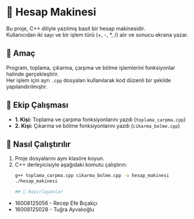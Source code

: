 # 🧮 Hesap Makinesi

Bu proje, C++ diliyle yazılmış basit bir hesap makinesidir.  
Kullanıcıdan iki sayı ve bir işlem türü (+, -, *, /) alır ve sonucu ekrana yazar.

## 🧩 Amaç
Program, toplama, çıkarma, çarpma ve bölme işlemlerini fonksiyonlar halinde gerçekleştirir.  
Her işlem için ayrı `.cpp` dosyaları kullanılarak kod düzenli bir şekilde yapılandırılmıştır.

## 👥 Ekip Çalışması
- **1. Kişi:** Toplama ve çarpma fonksiyonlarını yazdı (`toplama_carpma.cpp`)
- **2. Kişi:** Çıkarma ve bölme fonksiyonlarını yazdı (`cikarma_bolme.cpp`)

## 🚀 Nasıl Çalıştırılır
1. Proje dosyalarını aynı klasöre koyun.  
2. C++ derleyicisiyle aşağıdaki komutu çalıştırın:
   ```bash
   g++ toplama_carpma.cpp cikarma_bolme.cpp -o hesap_makinesi
   ./hesap_makinesi

   ## 👥 Hazırlayanlar
- 16008125056 - Recep Efe Bıçakçı  
- 16008125028 - Tuğra Ayvalıoğlu

